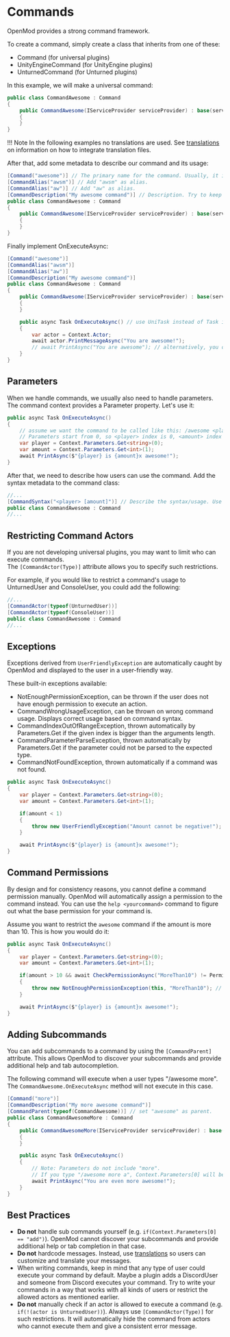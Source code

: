 # Commands
OpenMod provides a strong command framework.

To create a command, simply create a class that inherits from one of these:

* Command (for universal plugins)
* UnityEngineCommand (for UnityEngine plugins)
* UnturnedCommand (for Unturned plugins)

In this example, we will make a universal command:
```c#
public class CommandAwesome : Command
{
    public CommandAwesome(IServiceProvider serviceProvider) : base(serviceProvider)
    {
    }
}
```

!!! Note
    In the following examples no translations are used. See [translations](../localization/) on information on 
    how to integrate translation files.

After that, add some metadata to describe our command and its usage:
```c#
[Command("awesome")] // The primary name for the command. Usually, it is defined as lowercase. 
[CommandAlias("awsm")] // Add "awsm" as alias.
[CommandAlias("aw")] // Add "aw" as alias.
[CommandDescription("My awesome command")] // Description. Try to keep it short and simple.
public class CommandAwesome : Command
{
    public CommandAwesome(IServiceProvider serviceProvider) : base(serviceProvider)
    {
    }
}
```

Finally implement OnExecuteAsync:
```c#
[Command("awesome")] 
[CommandAlias("awsm")]
[CommandAlias("aw")]
[CommandDescription("My awesome command")]
public class CommandAwesome : Command
{
    public CommandAwesome(IServiceProvider serviceProvider) : base(serviceProvider)
    {
    }

    public async Task OnExecuteAsync() // use UniTask instead of Task if derivered from UnityEngineCommand or UnturnedCommand
    {
        var actor = Context.Actor;
        await actor.PrintMessageAsync("You are awesome!");
        // await PrintAsync("You are awesome"); // alternatively, you can use this shortcut.
    }
}
```

## Parameters
When we handle commands, we usually also need to handle parameters. The command context provides a Parameter property. Let's use it:  
```c#
public async Task OnExecuteAsync()
{
    // assume we want the command to be called like this: /awesome <player> <amount>
    // Parameters start from 0, so <player> index is 0, <amount> index is 1.
    var player = Context.Parameters.Get<string>(0);
    var amount = Context.Parameters.Get<int>(1);
    await PrintAsync($"{player} is {amount}x awesome!");
}
```

After that, we need to describe how users can use the command. Add the syntax metadata to the command class:
```c#
//...
[CommandSyntax("<player> [amount]")] // Describe the syntax/usage. Use <> for required arguments and [] for optional arguments.
public class CommandAwesome : Command
//...
```

## Restricting Command Actors
If you are not developing universal plugins, you may want to limit who can execute commands.  
The `[CommandActor(Type)]` attribute allows you to specify such restrictions.

For example, if you would like to restrict a command's usage to UnturnedUser and ConsoleUser, you could add the following:
```c#
//...
[CommandActor(typeof(UnturnedUser))]
[CommandActor(typeof(ConsoleUser))]
public class CommandAwesome : Command
//...
```

## Exceptions
Exceptions derived from `UserFriendlyException` are automatically caught by OpenMod and displayed to the user in a user-friendly way.  

These built-in exceptions available: 

* NotEnoughPermissionException, can be thrown if the user does not have enough permission to execute an action.
* CommandWrongUsageException, can be thrown on wrong command usage. Displays correct usage based on command syntax.
* CommandIndexOutOfRangeException, thrown automatically by Parameters.Get if the given index is bigger than the arguments length.
* CommandParameterParseException, thrown automatically by Parameters.Get if the parameter could not be parsed to the expected type.
* CommandNotFoundException, thrown automatically if a command was not found.

```c#
public async Task OnExecuteAsync()
{
    var player = Context.Parameters.Get<string>(0);
    var amount = Context.Parameters.Get<int>(1);

    if(amount < 1) 
    {
        throw new UserFriendlyException("Amount cannot be negative!");
    }

    await PrintAsync($"{player} is {amount}x awesome!");
}
```

## Command Permissions
By design and for consistency reasons, you cannot define a command permission manually. OpenMod will automatically assign a permission to the command instead. You can use the `help <yourcommand>` command to figure out what the base permission for your command is.

Assume you want to restrict the `awesome` command if the amount is more than 10. This is how you would do it:
```c#
public async Task OnExecuteAsync()
{
    var player = Context.Parameters.Get<string>(0);
    var amount = Context.Parameters.Get<int>(1);

    if(amount > 10 && await CheckPermissionAsync("MoreThan10") != PermissionGrantResult.Grant) 
    {
        throw new NotEnoughPermissionException(this, "MoreThan10"); // displays an error message to the user 
    }

    await PrintAsync($"{player} is {amount}x awesome!");
}
```

## Adding Subcommands
You can add subcommands to a command by using the `[CommandParent]` attribute. This allows OpenMod to discover your subcommands and provide additional help and tab autocompletion.

The following command will execute when a user types "/awesome more". The `CommandAwesome.OnExecuteAsync` method will not execute in this case.
```c#
[Command("more")] 
[CommandDescription("My more awesome command")]
[CommandParent(typeof(CommandAwesome))] // set "awesome" as parent.
public class CommandAwesomeMore : Command
{
    public CommandAwesomeMore(IServiceProvider serviceProvider) : base(serviceProvider)
    {
    }

    public async Task OnExecuteAsync()
    {
        // Note: Parameters do not include "more".
        // If you type "/awesome more a", Context.Parameters[0] will be equal to "a". 
        await PrintAsync("You are even more awesome!");
    }
}
```

## Best Practices
* **Do not** handle sub commands yourself (e.g. `if(Context.Parameters[0] == "add")`). OpenMod cannot discover your subcommands and provide additional help or tab completion in that case.  
* **Do not** hardcode messages. Instead, use [translations](../localization/) so users can customize and translate your messages.
* When writing commands, keep in mind that any type of user could execute your command by default. Maybe a plugin adds a DiscordUser and someone from Discord executes your command. Try to write your commands in a way that works with all kinds of users or restrict the allowed actors as mentioned earlier.
* **Do not** manually check if an actor is allowed to execute a command (e.g. `if(!(actor is UnturnedUser))`). Always use `[CommandActor(Type)]` for such restrictions. It will automatically hide the command from actors who cannot execute them and give a consistent error message. 